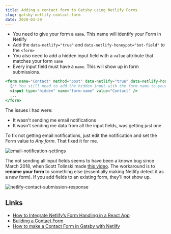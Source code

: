 ```yaml
---
title: Adding a contact form to Gatsby using Netlify Forms
slug: gatsby-netlify-contact-form
date: 2020-03-29
---
```


- You need to give your form a `name`. This name will identify your Form in Netlify
- Add the `data-netlify="true"` and `data-netlify-honeypot="bot-field"` to the `<form>`
- You also need to add a hidden input field with a `value` attribute that matches your form `name`
- Every input field must have a `name`. This will show up in form submissions.

```jsx
<form name="Contact" method="post" data-netlify="true" data-netlify-honeypot="bot-field">
  {/* You still need to add the hidden input with the form name to your JSX form */}
  <input type="hidden" name="form-name" value="Contact" />
  ...
</form>
```

The issues i had were:

- It wasn't sending me email notifications
- It wasn't sending me data from all the input fields, was getting just one

To fix not getting email notifications, just edit the notification and set the Form value to _Any form_. That fixed it for me.

![email-notification-settings](../images/email-notification-settings.png)

The not sending all input fields seems to have been a known bug since March 2018, when Scott Tolinski made [this video](https://www.youtube.com/watch?v=hF7xJhzrr9s). The workaround is to **rename your form** to something else (essentially making Netlify detect it as a new form). If you add fields to an existing form, they'll not show up.

![netlify-contact-submission-response](../images/netlify-contact-submission-response.png)

## Links

- [How to Integrate Netlify’s Form Handling in a React App](https://www.netlify.com/blog/2017/07/20/how-to-integrate-netlifys-form-handling-in-a-react-app/)
- [Building a Contact Form](https://www.gatsbyjs.org/docs/building-a-contact-form/)
- [How to make a Contact Form in Gatsby with Netlify](https://www.youtube.com/watch?v=hF7xJhzrr9s)
